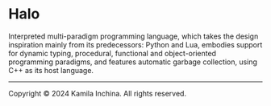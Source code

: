 # Halo

Interpreted multi-paradigm programming language, 
which takes the design inspiration mainly from its predecessors: Python and Lua, embodies support 
for dynamic typing, procedural, functional and object-oriented programming paradigms, and features 
automatic garbage collection, using C++ as its host language.

---

Copyright &copy; 2024 Kamila Inchina. All rights reserved.
